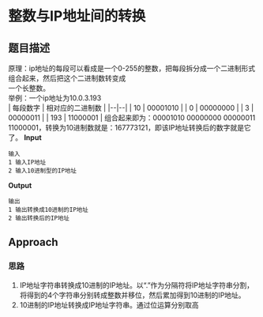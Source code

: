 
# 整数与IP地址间的转换
## 题目描述
原理：ip地址的每段可以看成是一个0-255的整数，把每段拆分成一个二进制形式组合起来，然后把这个二进制数转变成  
一个长整数。  
举例：一个ip地址为10.0.3.193  
| 每段数字 | 相对应的二进制数   |
|--|--|
| 10 | 00001010 |
| 0 | 00000000 |
| 3 | 00000011 |
| 193 | 11000001 |
组合起来即为：00001010 00000000 00000011 11000001，转换为10进制数就是：167773121，即该IP地址转换后的数字就是它了。
**Input**
```
输入  
1 输入IP地址  
2 输入10进制型的IP地址
```
 **Output**
```
输出  
1 输出转换成10进制的IP地址  
2 输出转换后的IP地址
```
## Approach
### 思路
1. IP地址字符串转换成10进制的IP地址。以“.”作为分隔符将IP地址字符串分割，将得到的4个字符串分别转成整数并移位，然后累加得到10进制的IP地址。
2. 10进制的IP地址转换成IP地址字符串。通过位运算分别取高

<!--stackedit_data:
eyJoaXN0b3J5IjpbLTE5MDg1MTMyNDQsLTExNjY5OTQ2MzEsMT
c0MjQwODQzOCwtNTEyNzU5MTU2XX0=
-->